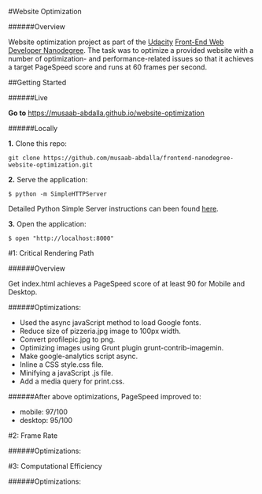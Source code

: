 #Website Optimization

######Overview

Website optimization project as part of the [Udacity](https://udacity.com) [Front-End Web Developer Nanodegree](https://classroom.udacity.com/nanodegrees/nd001). The task was to optimize a provided website with a number of optimization- and performance-related issues so that it achieves a target PageSpeed score and runs at 60 frames per second.

##Getting Started

######Live

**Go to** https://musaab-abdalla.github.io/website-optimization

######Locally

**1.** Clone this repo:

```
git clone https://github.com/musaab-abdalla/frontend-nanodegree-website-optimization.git
```
**2.** Serve the application:

```
$ python -m SimpleHTTPServer
```

Detailed Python Simple Server instructions can been found [here](https://docs.python.org/2/library/basehttpserver.html).

**3.** Open the application:

```
$ open "http://localhost:8000"
```

#1: Critical Rendering Path

######Overview

Get index.html achieves a PageSpeed score of at least 90 for Mobile and Desktop.

######Optimizations:

* Used the async javaScript method to load Google fonts.
* Reduce size of pizzeria.jpg image to 100px width.
* Convert profilepic.jpg to png.
* Optimizing images using Grunt plugin grunt-contrib-imagemin.
* Make google-analytics script async.
* Inline a CSS style.css file.
* Minifying a javaScript .js file.
* Add a media query for print.css.

######After above optimizations, PageSpeed improved to:

* mobile: 97/100
* desktop: 95/100

#2: Frame Rate

######Optimizations:



#3: Computational Efficiency

######Optimizations:
